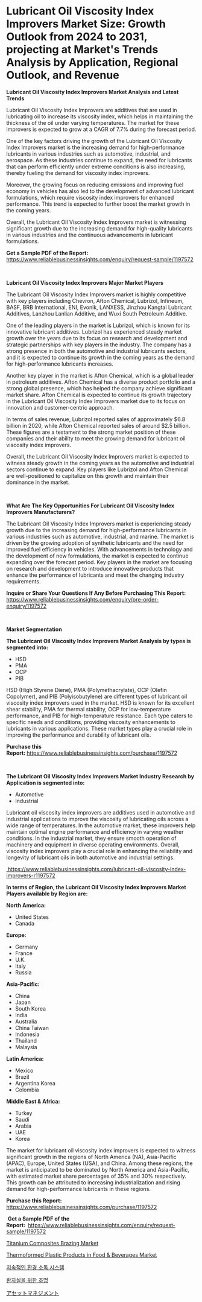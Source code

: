 <p><h1>Lubricant Oil Viscosity Index Improvers Market Size: Growth Outlook from 2024 to 2031, projecting at Market's Trends Analysis by Application, Regional Outlook, and Revenue</h1></p><p><strong>Lubricant Oil Viscosity Index Improvers Market Analysis and Latest Trends</strong></p>
<p><p>Lubricant Oil Viscosity Index Improvers are additives that are used in lubricating oil to increase its viscosity index, which helps in maintaining the thickness of the oil under varying temperatures. The market for these improvers is expected to grow at a CAGR of 7.7% during the forecast period. </p><p>One of the key factors driving the growth of the Lubricant Oil Viscosity Index Improvers market is the increasing demand for high-performance lubricants in various industries such as automotive, industrial, and aerospace. As these industries continue to expand, the need for lubricants that can perform efficiently under extreme conditions is also increasing, thereby fueling the demand for viscosity index improvers.</p><p>Moreover, the growing focus on reducing emissions and improving fuel economy in vehicles has also led to the development of advanced lubricant formulations, which require viscosity index improvers for enhanced performance. This trend is expected to further boost the market growth in the coming years.</p><p>Overall, the Lubricant Oil Viscosity Index Improvers market is witnessing significant growth due to the increasing demand for high-quality lubricants in various industries and the continuous advancements in lubricant formulations.</p></p>
<p><strong>Get a Sample PDF of the Report:&nbsp;</strong> <a href="https://www.reliablebusinessinsights.com/enquiry/request-sample/1197572">https://www.reliablebusinessinsights.com/enquiry/request-sample/1197572</a></p>
<p>&nbsp;</p>
<p><strong>Lubricant Oil Viscosity Index Improvers Major Market Players</strong></p>
<p><p>The Lubricant Oil Viscosity Index Improvers market is highly competitive with key players including Chevron, Afton Chemical, Lubrizol, Infineum, BASF, BRB International, ENI, Evonik, LANXESS, Jinzhou Kangtai Lubricant Additives, Lanzhou Lanlian Additive, and Wuxi South Petroleum Additive. </p><p>One of the leading players in the market is Lubrizol, which is known for its innovative lubricant additives. Lubrizol has experienced steady market growth over the years due to its focus on research and development and strategic partnerships with key players in the industry. The company has a strong presence in both the automotive and industrial lubricants sectors, and it is expected to continue its growth in the coming years as the demand for high-performance lubricants increases.</p><p>Another key player in the market is Afton Chemical, which is a global leader in petroleum additives. Afton Chemical has a diverse product portfolio and a strong global presence, which has helped the company achieve significant market share. Afton Chemical is expected to continue its growth trajectory in the Lubricant Oil Viscosity Index Improvers market due to its focus on innovation and customer-centric approach.</p><p>In terms of sales revenue, Lubrizol reported sales of approximately $6.8 billion in 2020, while Afton Chemical reported sales of around $2.5 billion. These figures are a testament to the strong market position of these companies and their ability to meet the growing demand for lubricant oil viscosity index improvers.</p><p>Overall, the Lubricant Oil Viscosity Index Improvers market is expected to witness steady growth in the coming years as the automotive and industrial sectors continue to expand. Key players like Lubrizol and Afton Chemical are well-positioned to capitalize on this growth and maintain their dominance in the market.</p></p>
<p>&nbsp;</p>
<p><strong>What Are The Key Opportunities For Lubricant Oil Viscosity Index Improvers Manufacturers?</strong></p>
<p><p>The Lubricant Oil Viscosity Index Improvers market is experiencing steady growth due to the increasing demand for high-performance lubricants in various industries such as automotive, industrial, and marine. The market is driven by the growing adoption of synthetic lubricants and the need for improved fuel efficiency in vehicles. With advancements in technology and the development of new formulations, the market is expected to continue expanding over the forecast period. Key players in the market are focusing on research and development to introduce innovative products that enhance the performance of lubricants and meet the changing industry requirements.</p></p>
<p><strong>Inquire or Share Your Questions If Any Before Purchasing This Report:</strong> <a href="https://www.reliablebusinessinsights.com/enquiry/pre-order-enquiry/1197572">https://www.reliablebusinessinsights.com/enquiry/pre-order-enquiry/1197572</a></p>
<p>&nbsp;</p>
<p><strong>Market Segmentation</strong></p>
<p><strong>The Lubricant Oil Viscosity Index Improvers Market Analysis by types is segmented into:</strong></p>
<p><ul><li>HSD</li><li>PMA</li><li>OCP</li><li>PIB</li></ul></p>
<p><p>HSD (High Styrene Diene), PMA (Polymethacrylate), OCP (Olefin Copolymer), and PIB (Polyisobutylene) are different types of lubricant oil viscosity index improvers used in the market. HSD is known for its excellent shear stability, PMA for thermal stability, OCP for low-temperature performance, and PIB for high-temperature resistance. Each type caters to specific needs and conditions, providing viscosity enhancements to lubricants in various applications. These market types play a crucial role in improving the performance and durability of lubricant oils.</p></p>
<p><strong>Purchase this Report:&nbsp;</strong><a href="https://www.reliablebusinessinsights.com/purchase/1197572">https://www.reliablebusinessinsights.com/purchase/1197572</a></p>
<p>&nbsp;</p>
<p><strong>The Lubricant Oil Viscosity Index Improvers Market Industry Research by Application is segmented into:</strong></p>
<p><ul><li>Automotive</li><li>Industrial</li></ul></p>
<p><p>Lubricant oil viscosity index improvers are additives used in automotive and industrial applications to improve the viscosity of lubricating oils across a wide range of temperatures. In the automotive market, these improvers help maintain optimal engine performance and efficiency in varying weather conditions. In the industrial market, they ensure smooth operation of machinery and equipment in diverse operating environments. Overall, viscosity index improvers play a crucial role in enhancing the reliability and longevity of lubricant oils in both automotive and industrial settings.</p></p>
<p><a href="https://www.reliablebusinessinsights.com/lubricant-oil-viscosity-index-improvers-r1197572">&nbsp;https://www.reliablebusinessinsights.com/lubricant-oil-viscosity-index-improvers-r1197572</a></p>
<p><strong>In terms of Region, the Lubricant Oil Viscosity Index Improvers Market Players available by Region are:</strong></p>
<p>
    <p> <strong> North America: </strong>
        <ul>
            <li>United States</li>
            <li>Canada</li>
        </ul>
        </p> 
    <p> <strong> Europe: </strong>
        <ul>
            <li>Germany</li>
            <li>France</li>
            <li>U.K.</li>
            <li>Italy</li>
            <li>Russia</li>
        </ul>
        </p> 
    <p> <strong> Asia-Pacific: </strong>
        <ul>
            <li>China</li>
            <li>Japan</li>
            <li>South Korea</li>
            <li>India</li>
            <li>Australia</li>
            <li>China Taiwan</li>
            <li>Indonesia</li>
            <li>Thailand</li>
            <li>Malaysia</li>
        </ul>
        </p> 
    <p> <strong> Latin America: </strong>
        <ul>
            <li>Mexico</li>
            <li>Brazil</li>
            <li>Argentina Korea</li>
            <li>Colombia</li>
        </ul>
        </p> 
    <p> <strong> Middle East & Africa: </strong>
        <ul>
            <li>Turkey</li>
            <li>Saudi</li>
            <li>Arabia</li>
            <li>UAE</li>
            <li>Korea</li>
        </ul>
    </p>
    </p>
<p><p>The market for lubricant oil viscosity index improvers is expected to witness significant growth in the regions of North America (NA), Asia-Pacific (APAC), Europe, United States (USA), and China. Among these regions, the market is anticipated to be dominated by North America and Asia-Pacific, with estimated market share percentages of 35% and 30% respectively. This growth can be attributed to increasing industrialization and rising demand for high-performance lubricants in these regions.</p></p>
<p><strong>Purchase this Report: </strong><a href="https://www.reliablebusinessinsights.com/purchase/1197572">https://www.reliablebusinessinsights.com/purchase/1197572</a></p>
<p>&nbsp;<strong>Get a Sample PDF of the Report:&nbsp;&nbsp;</strong><a href="https://www.reliablebusinessinsights.com/enquiry/request-sample/1197572">https://www.reliablebusinessinsights.com/enquiry/request-sample/1197572</a></p>
<p><strong></strong></p>
<p><p><a href="https://github.com/okotobwrhuteie/Market-Research-Report-List-3/blob/main/titanium-composites-brazing-market.md">Titanium Composites Brazing Market</a></p><p><a href="https://github.com/myacatherineblakecaczo9vcsw/Market-Research-Report-List-3/blob/main/thermoformed-plastic-products-in-food-beverages-market.md">Thermoformed Plastic Products in Food & Beverages Market</a></p><p><a href="https://github.com/Gregost89076vddcv/Market-Research-Report-List-1/blob/main/9954693143996.md">지속적인 환경 소독 시스템</a></p><p><a href="https://github.com/anton65482023/Market-Research-Report-List-1/blob/main/8359800143995.md">환자실을 위한 조명</a></p><p><a href="https://medium.com/@arimuller2009/%E8%B3%87%E7%94%A3%E7%AE%A1%E7%90%86%E5%B8%82%E5%A0%B4%E3%81%AE%E8%A6%8F%E6%A8%A1-%E5%B8%82%E5%A0%B4%E3%82%BB%E3%82%B0%E3%83%A1%E3%83%B3%E3%83%86%E3%83%BC%E3%82%B7%E3%83%A7%E3%83%B3-%E5%B8%82%E5%A0%B4%E3%83%88%E3%83%AC%E3%83%B3%E3%83%89-%E6%88%90%E9%95%B7%E5%88%86%E6%9E%90%E4%BA%88%E6%B8%AC2031%E5%B9%B4%E3%81%BE%E3%81%A7-a0386d1f8413">アセットマネジメント</a></p></p>